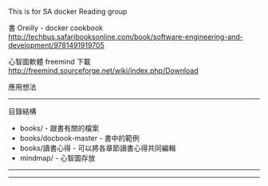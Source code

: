 This is for SA docker Reading group

書 Oreilly - docker cookbook
http://techbus.safaribooksonline.com/book/software-engineering-and-development/9781491919705

心智圖軟體 freemind 下載
http://freemind.sourceforge.net/wiki/index.php/Download


應用想法


-------------------------------------------------

目錄結構

* books/ - 跟書有關的檔案
* books/docbook-master - 書中的範例
* books/讀書心得 - 可以將各章節讀書心得共同編輯
* mindmap/ - 心智圖存放


-------------------------------------------------



-------------------------------------------------

